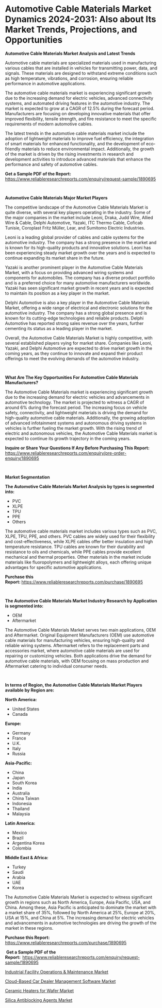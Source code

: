 <p><h1>Automotive Cable Materials Market Dynamics 2024-2031: Also about Its Market Trends, Projections, and Opportunities</h1></p><p><strong>Automotive Cable Materials Market Analysis and Latest Trends</strong></p>
<p><p>Automotive cable materials are specialized materials used in manufacturing various cables that are installed in vehicles for transmitting power, data, and signals. These materials are designed to withstand extreme conditions such as high temperature, vibrations, and corrosion, ensuring reliable performance in automotive applications.</p><p>The automotive cable materials market is experiencing significant growth due to the increasing demand for electric vehicles, advanced connectivity systems, and automated driving features in the automotive industry. The market is expected to grow at a CAGR of 12.5% during the forecast period. Manufacturers are focusing on developing innovative materials that offer improved flexibility, tensile strength, and fire resistance to meet the specific requirements of modern automotive cables.</p><p>The latest trends in the automotive cable materials market include the adoption of lightweight materials to improve fuel efficiency, the integration of smart materials for enhanced functionality, and the development of eco-friendly materials to reduce environmental impact. Additionally, the growth of the market is driven by the rising investments in research and development activities to introduce advanced materials that enhance the performance and safety of automotive cables.</p></p>
<p><strong>Get a Sample PDF of the Report:&nbsp;</strong> <a href="https://www.reliableresearchreports.com/enquiry/request-sample/1890695">https://www.reliableresearchreports.com/enquiry/request-sample/1890695</a></p>
<p>&nbsp;</p>
<p><strong>Automotive Cable Materials Major Market Players</strong></p>
<p><p>The competitive landscape of the Automotive Cable Materials Market is quite diverse, with several key players operating in the industry. Some of the major companies in the market include Leoni, Draka, Judd Wire, Allied Wire & Cable, Delphi Automotive, Yazaki, ITC Thermo Cable, Coficab Tunisie, Coroplast Fritz Müller, Lear, and Sumitomo Electric Industries.</p><p>Leoni is a leading global provider of cables and cable systems for the automotive industry. The company has a strong presence in the market and is known for its high-quality products and innovative solutions. Leoni has been experiencing steady market growth over the years and is expected to continue expanding its market share in the future.</p><p>Yazaki is another prominent player in the Automotive Cable Materials Market, with a focus on providing advanced wiring systems and components for automobiles. The company has a diverse product portfolio and is a preferred choice for many automotive manufacturers worldwide. Yazaki has seen significant market growth in recent years and is expected to maintain its position as a key player in the market.</p><p>Delphi Automotive is also a key player in the Automotive Cable Materials Market, offering a wide range of electrical and electronic solutions for the automotive industry. The company has a strong global presence and is known for its cutting-edge technologies and reliable products. Delphi Automotive has reported strong sales revenue over the years, further cementing its status as a leading player in the market.</p><p>Overall, the Automotive Cable Materials Market is highly competitive, with several established players vying for market share. Companies like Leoni, Yazaki, and Delphi Automotive are expected to drive market growth in the coming years, as they continue to innovate and expand their product offerings to meet the evolving demands of the automotive industry.</p></p>
<p>&nbsp;</p>
<p><strong>What Are The Key Opportunities For Automotive Cable Materials Manufacturers?</strong></p>
<p><p>The Automotive Cable Materials market is experiencing significant growth due to the increasing demand for electric vehicles and advancements in automotive technology. The market is projected to witness a CAGR of around 6% during the forecast period. The increasing focus on vehicle safety, connectivity, and lightweight materials is driving the demand for high-quality automotive cable materials. Additionally, the growing adoption of advanced infotainment systems and autonomous driving systems in vehicles is further fueling the market growth. With the rising trend of electric and autonomous vehicles, the Automotive Cable Materials market is expected to continue its growth trajectory in the coming years.</p></p>
<p><strong>Inquire or Share Your Questions If Any Before Purchasing This Report:</strong> <a href="https://www.reliableresearchreports.com/enquiry/pre-order-enquiry/1890695">https://www.reliableresearchreports.com/enquiry/pre-order-enquiry/1890695</a></p>
<p>&nbsp;</p>
<p><strong>Market Segmentation</strong></p>
<p><strong>The Automotive Cable Materials Market Analysis by types is segmented into:</strong></p>
<p><ul><li>PVC</li><li>XLPE</li><li>TPU</li><li>PPE</li><li>Others</li></ul></p>
<p><p>The automotive cable materials market includes various types such as PVC, XLPE, TPU, PPE, and others. PVC cables are widely used for their flexibility and cost-effectiveness, while XLPE cables offer better insulation and high temperature resistance. TPU cables are known for their durability and resistance to oils and chemicals, while PPE cables provide excellent mechanical and thermal properties. Other materials in the market include materials like fluoropolymers and lightweight alloys, each offering unique advantages for specific automotive applications.</p></p>
<p><strong>Purchase this Report:&nbsp;</strong><a href="https://www.reliableresearchreports.com/purchase/1890695">https://www.reliableresearchreports.com/purchase/1890695</a></p>
<p>&nbsp;</p>
<p><strong>The Automotive Cable Materials Market Industry Research by Application is segmented into:</strong></p>
<p><ul><li>OEM</li><li>Aftermarket</li></ul></p>
<p><p>The Automotive Cable Materials Market serves two main applications, OEM and Aftermarket. Original Equipment Manufacturers (OEM) use automotive cable materials for manufacturing vehicles, ensuring high-quality and reliable wiring systems. Aftermarket refers to the replacement parts and accessories market, where automotive cable materials are used for repairing or customizing vehicles. Both applications drive the demand for automotive cable materials, with OEM focusing on mass production and Aftermarket catering to individual consumer needs.</p></p>
<p>&nbsp;</p>
<p><strong>In terms of Region, the Automotive Cable Materials Market Players available by Region are:</strong></p>
<p>
    <p> <strong> North America: </strong>
        <ul>
            <li>United States</li>
            <li>Canada</li>
        </ul>
        </p> 
    <p> <strong> Europe: </strong>
        <ul>
            <li>Germany</li>
            <li>France</li>
            <li>U.K.</li>
            <li>Italy</li>
            <li>Russia</li>
        </ul>
        </p> 
    <p> <strong> Asia-Pacific: </strong>
        <ul>
            <li>China</li>
            <li>Japan</li>
            <li>South Korea</li>
            <li>India</li>
            <li>Australia</li>
            <li>China Taiwan</li>
            <li>Indonesia</li>
            <li>Thailand</li>
            <li>Malaysia</li>
        </ul>
        </p> 
    <p> <strong> Latin America: </strong>
        <ul>
            <li>Mexico</li>
            <li>Brazil</li>
            <li>Argentina Korea</li>
            <li>Colombia</li>
        </ul>
        </p> 
    <p> <strong> Middle East & Africa: </strong>
        <ul>
            <li>Turkey</li>
            <li>Saudi</li>
            <li>Arabia</li>
            <li>UAE</li>
            <li>Korea</li>
        </ul>
    </p>
    </p>
<p><p>The Automotive Cable Materials Market is expected to witness significant growth in regions such as North America, Europe, Asia Pacific, USA, and China. Among these, Asia Pacific is anticipated to dominate the market with a market share of 35%, followed by North America at 25%, Europe at 20%, USA at 15%, and China at 5%. The increasing demand for electric vehicles and advancements in automotive technologies are driving the growth of the market in these regions.</p></p>
<p><strong>Purchase this Report: </strong><a href="https://www.reliableresearchreports.com/purchase/1890695">https://www.reliableresearchreports.com/purchase/1890695</a></p>
<p>&nbsp;<strong>Get a Sample PDF of the Report:&nbsp;&nbsp;</strong><a href="https://www.reliableresearchreports.com/enquiry/request-sample/1890695">https://www.reliableresearchreports.com/enquiry/request-sample/1890695</a></p>
<p><strong></strong></p>
<p><p><a href="https://view.publitas.com/reportprime-1/global-industrial-facility-operations-maintenance-market-size-and-market-trends-insights-and-projections-from-2023-to-2030/">Industrial Facility Operations & Maintenance Market</a></p><p><a href="https://view.publitas.com/reportprime-1/cloud-based-car-dealer-management-software-market-offers-provide-insightful-data-for-the-time-period-from-2023-to-2030-and-also-provide-analysis-based-on-application-type-and-region/">Cloud-Based Car Dealer Management Software Market</a></p><p><a href="https://view.publitas.com/reportprime-1/ceramic-heaters-for-wafer-market-size-global-industry-overview-market-segmentation-and-forecast-2023-to-2030/">Ceramic Heaters for Wafer Market</a></p><p><a href="https://butternut-bug-553.notion.site/Insights-into-Silica-Antiblocking-Agents-Market-Size-Analysing-Market-Share-Trends-and-Growth-fro-8d17006c2eeb414fa445980b3f81951a">Silica Antiblocking Agents Market</a></p></p>